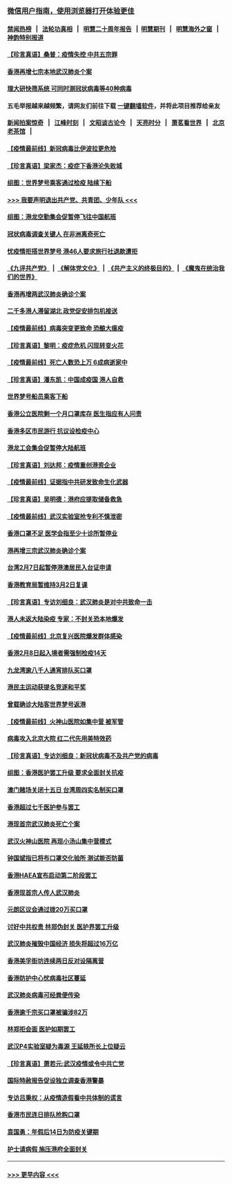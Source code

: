 ### [微信用户指南，使用浏览器打开体验更佳](https://github.com/gfw-breaker/banned-news1/blob/master/indexes/wechat-guide.md?t=0)
#### [禁闻热榜](热点新闻.md?t=0)  &nbsp;&nbsp;|&nbsp;&nbsp; [法轮功真相](https://github.com/gfw-breaker/truth/blob/master/README.md?t=0) &nbsp;&nbsp;|&nbsp;&nbsp; [明慧二十周年报告](https://github.com/gfw-breaker/mh-reports/blob/master/README.md?t=0) &nbsp;&nbsp;|&nbsp;&nbsp;[明慧期刊](https://github.com/gfw-breaker/mh-qikan) &nbsp;&nbsp;|&nbsp;&nbsp; [明慧海外之窗](https://github.com/gfw-breaker/mh-news/blob/master/README.md?t=0) &nbsp;&nbsp;|&nbsp;&nbsp; [神韵特别报道](https://github.com/gfw-breaker/mh-news/blob/master/shenyun.md?t=0)
#### [【珍言真语】桑普：疫情失控 中共五宗罪](../pages/nsc415/n11864157.md?t=02130455) 
#### [香港再增七宗本地武汉肺炎个案](../pages/nsc415/n11862405.md?t=02130455) 
#### [理大研快筛系统 可同时测冠状病毒等40种病毒](../pages/nsc415/n11862376.md?t=02130455) 
#### 五毛举报越来越频繁，请网友们前往下载 [一键翻墙软件](https://github.com/gfw-breaker/ssr-accounts)，并将此项目推荐给亲友
#### [新闻拍案惊奇](https://github.com/gfw-breaker/banned-news1/blob/master/pages/link4.md) &nbsp;&nbsp;|&nbsp;&nbsp; [江峰时刻](https://github.com/gfw-breaker/banned-news1/blob/master/pages/link4.md) &nbsp;&nbsp;|&nbsp;&nbsp; [文昭谈古论今](https://github.com/gfw-breaker/banned-news1/blob/master/pages/link4.md) &nbsp;&nbsp;|&nbsp;&nbsp; [天亮时分](https://github.com/gfw-breaker/banned-news1/blob/master/pages/link4.md) &nbsp;&nbsp;|&nbsp;&nbsp; [萧茗看世界](https://github.com/gfw-breaker/banned-news1/blob/master/pages/link4.md) &nbsp;&nbsp;|&nbsp;&nbsp; [北京老茶馆](https://github.com/gfw-breaker/banned-news1/blob/master/pages/link4.md) &nbsp;&nbsp;|&nbsp;&nbsp; 
#### [【疫情最前线】新冠病毒比伊波拉更危险](../pages/nsc415/n11862199.md?t=02130455) 
#### [【珍言真语】梁家杰：疫症下香港沦失败城](../pages/nsc415/n11861588.md?t=02130455) 
#### [组图：世界梦号乘客通过检疫 陆续下船](../pages/nsc415/n11858302.md?t=02130455) 
#### [>>> 我要声明退出共产党、共青团、少年队 <<<](https://github.com/begood0513/goodnews/blob/master/quit/letter.md) 
#### [组图：港龙空勤集会促暂停飞往中国航班](../pages/nsc415/n11858190.md?t=02130455) 
#### [冠状病毒调查关键人 在非洲离奇死亡](../pages/nsc415/n11859798.md?t=02130455) 
#### [忧疫情拒搭世界梦号 港46人要求旅行社退款遭拒](../pages/nsc415/n11859849.md?t=02130455) 
#### [《九评共产党》](https://github.com/begood0513/9ping.md/blob/master/README.md) &nbsp;|&nbsp; [《解体党文化》](../../../../jtdwh.md/blob/master/README.md)  &nbsp;|&nbsp; [《共产主义的终极目的》](../../../../gczydzjmd.md/blob/master/README.md) &nbsp;|&nbsp; [《魔鬼在统治我们的世界》](../../../../mgztzwmdsj.md/blob/master/README.md) 
#### [香港再增两武汉肺炎确诊个案](../pages/nsc415/n11859833.md?t=02130455) 
#### [二千多港人滞留湖北 政党促安排包机接送](../pages/nsc415/n11859831.md?t=02130455) 
#### [【疫情最前线】病毒突变更致命 恐酿大瘟疫](../pages/nsc415/n11859604.md?t=02130455) 
#### [【珍言真语】黎明：疫症危机 闪现转变火花](../pages/nsc415/n11859199.md?t=02130455) 
#### [【疫情最前线】死亡人数恐上万 6成病逝家中](../pages/nsc415/n11856687.md?t=02130455) 
#### [【珍言真语】潘东凯：中国成疫国 港人自救](../pages/nsc415/n11856962.md?t=02130455) 
#### [世界梦号船员乘客下船](../pages/nsc415/n11856883.md?t=02130455) 
#### [香港公立医院剩一个月口罩库存 医生指应有人问责](../pages/nsc415/n11856875.md?t=02130455) 
#### [香港多区市民游行 抗议设检疫中心](../pages/nsc415/n11856866.md?t=02130455) 
#### [港龙工会集会促暂停大陆航班](../pages/nsc415/n11856840.md?t=02130455) 
#### [【珍言真语】刘达邦：疫情重创港资企业](../pages/nsc415/n11854274.md?t=02130455) 
#### [【疫情最前线】证据指中共研发致命生化武器](../pages/nsc415/n11853087.md?t=02130455) 
#### [【珍言真语】吴明德：港府应提取储备救急](../pages/nsc415/n11852734.md?t=02130455) 
#### [【疫情最前线】武汉实验室抢专利不慎泄密](../pages/nsc415/n11850310.md?t=02130455) 
#### [香港口罩不足 医学会指至少十诊所暂停业](../pages/nsc415/n11850301.md?t=02130455) 
#### [港再增三宗武汉肺炎确诊个案](../pages/nsc415/n11850328.md?t=02130455) 
#### [台湾2月7日起暂停港澳居民入台证申请](../pages/nsc415/n11850304.md?t=02130455) 
#### [香港教育局暂维持3月2日复课](../pages/nsc415/n11850260.md?t=02130455) 
#### [【珍言真语】专访刘细良：武汉肺炎是对中共致命一击](../pages/nsc415/n11849934.md?t=02130455) 
#### [港人未返大陆染疫 专家：不封关恐本地爆发](../pages/nsc415/n11848021.md?t=02130455) 
#### [【疫情最前线】北京复兴医院爆发群体感染](../pages/nsc415/n11847626.md?t=02130455) 
#### [香港2月8日起入境者需强制检疫14天](../pages/nsc415/n11847658.md?t=02130455) 
#### [九龙湾逾八千人通宵排队买口罩](../pages/nsc415/n11847647.md?t=02130455) 
#### [港民主运动获提名竞逐和平奖](../pages/nsc415/n11847633.md?t=02130455) 
#### [曾载确诊大陆客世界梦号返港](../pages/nsc415/n11847608.md?t=02130455) 
#### [【疫情最前线】火神山医院如集中营 被军管](../pages/nsc415/n11847524.md?t=02130455) 
#### [病毒攻入北京大院 红二代先用美特效药](../pages/nsc415/n11847427.md?t=02130455) 
#### [【珍言真语】专访刘细良：新冠状病毒不及共产党的病毒](../pages/nsc415/n11847164.md?t=02130455) 
#### [组图：香港医护罢工升级 要求全面封关抗疫](../pages/nsc415/n11844107.md?t=02130455) 
#### [澳门赌场关闭十五日 台湾周四实名制买口罩](../pages/nsc415/n11845083.md?t=02130455) 
#### [香港超过七千医护参与罢工](../pages/nsc415/n11845051.md?t=02130455) 
#### [港现首宗武汉肺炎死亡个案](../pages/nsc415/n11844998.md?t=02130455) 
#### [武汉火神山医院 再现小汤山集中营模式](../pages/nsc415/n11844763.md?t=02130455) 
#### [钟国斌指已将布口罩交化验所 测试能否防菌](../pages/nsc415/n11842783.md?t=02130455) 
#### [香港HAEA宣布启动第二阶段罢工](../pages/nsc415/n11842723.md?t=02130455) 
#### [香港现首宗人传人武汉肺炎](../pages/nsc415/n11842766.md?t=02130455) 
#### [元朗区议会通过拨20万买口罩](../pages/nsc415/n11842754.md?t=02130455) 
#### [讨好中共权贵 林郑伪封关 医护界罢工升级](../pages/nsc415/n11842359.md?t=02130455) 
#### [武汉肺炎摧毁中国经济 损失将超过16万亿](../pages/nsc415/n11839723.md?t=02130455) 
#### [香港美孚街坊连续两日反对设隔离营](../pages/nsc415/n11839962.md?t=02130455) 
#### [香港防护中心忧病毒社区蔓延](../pages/nsc415/n11839933.md?t=02130455) 
#### [武汉肺炎病毒可经粪便传染](../pages/nsc415/n11839939.md?t=02130455) 
#### [香港逾千宗买口罩被骗涉82万](../pages/nsc415/n11839914.md?t=02130455) 
#### [林郑拒会面 医护如期罢工](../pages/nsc415/n11839892.md?t=02130455) 
#### [武汉P4实验室疑为毒源 王延轶所长上位疑云](../pages/nsc415/n11835543.md?t=02130455) 
#### [【珍言真语】萧若元:武汉疫情或令中共亡党](../pages/nsc415/n11829394.md?t=02130455) 
#### [国际特赦报告促设独立调查香港警暴](../pages/nsc415/n11833845.md?t=02130455) 
#### [专访吕秉权：从疫情造假看中共体制的谎言](../pages/nsc415/n11833813.md?t=02130455) 
#### [香港市民连日排队抢购口罩](../pages/nsc415/n11833794.md?t=02130455) 
#### [袁国勇：年假后14日为防疫关键期](../pages/nsc415/n11831088.md?t=02130455) 
#### [护士请病假 施压港府全面封关](../pages/nsc415/n11831030.md?t=02130455) 

----
#### [ >>> 更早内容 <<< ](../indexes/nsc415-earlier.md)
